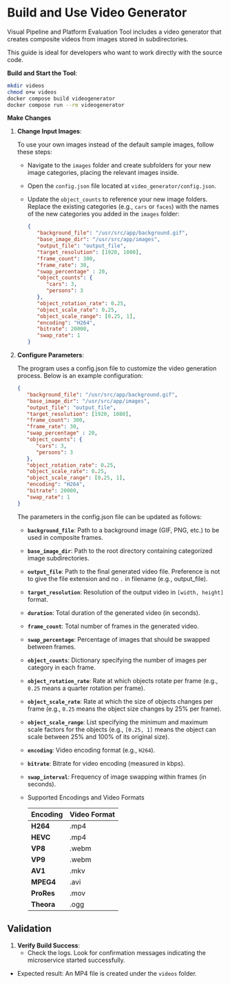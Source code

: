 
# Build and Use Video Generator

Visual Pipeline and Platform Evaluation Tool includes a video generator that creates composite videos from images stored in subdirectories.

This guide is ideal for developers who want to work directly with the source code.


**Build and Start the Tool**:
```bash
mkdir videos
chmod o+w videos
docker compose build videogenerator
docker compose run --rm videogenerator
```

**Make Changes**

1. **Change Input Images**:

   To use your own images instead of the default sample images, follow these steps:

   - Navigate to the `images` folder and create subfolders for your new image categories, placing the relevant images inside.

   - Open the `config.json` file located at `video_generator/config.json`.

   - Update the `object_counts` to reference your new image folders. Replace the existing categories (e.g., `cars` or `faces`) with the names of the new categories you added in the `images` folder:
      ```json
      {
         "background_file": "/usr/src/app/background.gif",
         "base_image_dir": "/usr/src/app/images",
         "output_file": "output_file",
         "target_resolution": [1920, 1080],
         "frame_count": 300,
         "frame_rate": 30,
         "swap_percentage" : 20,
         "object_counts": {
            "cars": 3,
            "persons": 3
         },
         "object_rotation_rate": 0.25, 
         "object_scale_rate": 0.25, 
         "object_scale_range": [0.25, 1],
         "encoding": "H264",
         "bitrate": 20000,
         "swap_rate": 1
      }
      ```
      
2. **Configure Parameters**:

   The program uses a config.json file to customize the video generation process. Below is an example configuration:

      ```json
      {
         "background_file": "/usr/src/app/background.gif",
         "base_image_dir": "/usr/src/app/images",
         "output_file": "output_file",
         "target_resolution": [1920, 1080],
         "frame_count": 300,
         "frame_rate": 30,
         "swap_percentage" : 20,
         "object_counts": {
            "cars": 3,
            "persons": 3
         },
         "object_rotation_rate": 0.25, 
         "object_scale_rate": 0.25, 
         "object_scale_range": [0.25, 1],
         "encoding": "H264",
         "bitrate": 20000,
         "swap_rate": 1
      }
      ```
      The parameters in the config.json file can be updated as follows:

      - **`background_file`**: Path to a background image (GIF, PNG, etc.) to be used in composite frames.

      - **`base_image_dir`**: Path to the root directory containing categorized image subdirectories.

      - **`output_file`**: Path to the final generated video file. Preference is not to give the file extension and no `.` in
      filename (e.g., output_file).

      - **`target_resolution`**: Resolution of the output video in `[width, height]` format.

      - **`duration`**: Total duration of the generated video (in seconds).

      - **`frame_count`**: Total number of frames in the generated video.

      - **`swap_percentage`**: Percentage of images that should be swapped between frames.

      - **`object_counts`**: Dictionary specifying the number of images per category in each frame.

      - **`object_rotation_rate`**: Rate at which objects rotate per frame (e.g., `0.25` means a quarter rotation per frame).

      - **`object_scale_rate`**: Rate at which the size of objects changes per frame (e.g., `0.25` means the object size
      changes by 25% per frame).

      - **`object_scale_range`**: List specifying the minimum and maximum scale factors for the objects (e.g., `[0.25, 1]`
      means the object can scale between 25% and 100% of its original size).

      - **`encoding`**: Video encoding format (e.g., `H264`).

      - **`bitrate`**: Bitrate for video encoding (measured in kbps).

      - **`swap_interval`**: Frequency of image swapping within frames (in seconds).

      - Supported Encodings and Video Formats

         | **Encoding**  | **Video Format** |
         |---------------|------------------|
         | **H264**      | .mp4             |
         | **HEVC**      | .mp4             |
         | **VP8**       | .webm            |
         | **VP9**       | .webm            |
         | **AV1**       | .mkv             |
         | **MPEG4**     | .avi             |
         | **ProRes**    | .mov             |
         | **Theora**    | .ogg             |

## Validation

1. **Verify Build Success**:
   - Check the logs. Look for confirmation messages indicating the microservice started successfully.

- Expected result: An MP4 file is created under the `videos` folder.




